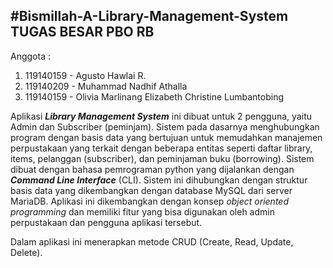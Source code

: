 #Bismillah-A-Library-Management-System
TUGAS BESAR PBO RB
---
Anggota :
1. 119140159 - Agusto Hawlai R.
2. 119140209 - Muhammad Nadhif Athalla
3. 119140159 - Olivia Marlinang Elizabeth Christine Lumbantobing

Aplikasi __*Library Management System*__ ini dibuat untuk 2 pengguna, yaitu Admin dan Subscriber (peminjam). 
Sistem pada dasarnya menghubungkan program dengan basis data yang bertujuan untuk memudahkan manajemen perpustakaan yang terkait dengan beberapa entitas seperti daftar library, items, pelanggan (subscriber), dan peminjaman buku (borrowing). Sistem dibuat dengan bahasa pemrograman python yang dijalankan dengan __*Command Line Interface*__ (CLI).  Sistem ini dihubungkan dengan struktur basis data yang dikembangkan dengan database MySQL dari server MariaDB. Aplikasi ini dikembangkan dengan konsep *object oriented programming* dan memiliki fitur yang bisa digunakan oleh admin perpustakaan dan pengguna aplikasi tersebut.

Dalam aplikasi ini menerapkan metode CRUD (Create, Read, Update, Delete).
